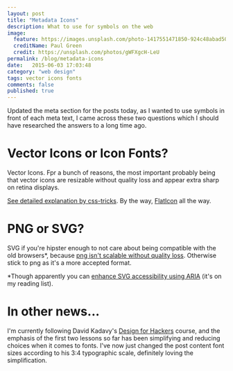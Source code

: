 ```yaml
---
layout: post
title: "Metadata Icons"
description: What to use for symbols on the web
image:
  feature: https://images.unsplash.com/photo-1417551471850-924c48abad50?ixlib=rb-0.3.5&q=80&fm=jpg&crop=entropy&s=a527f7193b2c6ef81d7df3f16f709ca7
  creditName: Paul Green
  credit: https://unsplash.com/photos/gWFXgcH-LeU
permalink: /blog/metadata-icons
date:   2015-06-03 17:03:48
category: "web design"
tags: vector icons fonts
comments: false
published: true
---
```


Updated the meta section for the posts today, as I wanted to use symbols in front of each meta text, I came across these two questions which I should have researched the answers to a long time ago.

# Vector Icons or Icon Fonts?

Vector Icons. Fpr a bunch of reasons, the most important probably being that vector icons are resizable without quality loss and appear extra sharp on retina displays.

[See detailed explanation by css-tricks](https://css-tricks.com/icon-fonts-vs-svg/).
By the way, [FlatIcon](http://www.flaticon.com) all the way.


# PNG or SVG?

SVG if you're hipster enough to not care about being compatible with the old browsers*, because [png isn't scalable without quality loss](http://www.compatt.com/lab/IandA/IandA_00-00-02.htm). Otherwise stick to png as it's a more accepted format.  

*Though apparently you can [enhance SVG accessibility using ARIA](http://www.paciellogroup.com/blog/2013/12/using-aria-enhance-svg-accessibility/) (it's on my reading list).


# In other news...
I'm currently following David Kadavy's [Design for Hackers](http://designforhackers.com/) course, and the emphasis of the first two lessons so far has been simplifying and reducing choices when it comes to fonts. I've now just changed the post content font sizes according to his 3:4 typographic scale, definitely loving the simplification.